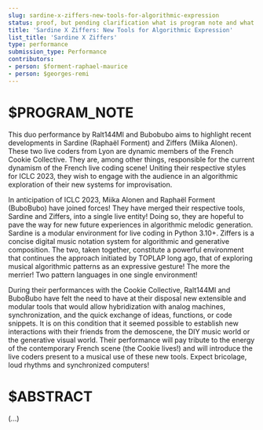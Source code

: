 ```yaml
---
slug: sardine-x-ziffers-new-tools-for-algorithmic-expression
status: proof, but pending clarification what is program note and what is abstract - for now abstract is put online
title: 'Sardine X Ziffers: New Tools for Algorithmic Expression'
list_title: 'Sardine X Ziffers'
type: performance
submission_type: Performance
contributors:
- person: $forment-raphael-maurice
- person: $georges-remi
---
```


# $PROGRAM_NOTE

This duo performance by Ralt144MI and Bubobubo aims to highlight recent developments in Sardine (Raphaël Forment) and Ziffers (Miika Alonen). These two live coders from Lyon are dynamic members of the French Cookie Collective. They are, among other things, responsible for the current dynamism of the French live coding scene! Uniting their respective styles for ICLC 2023, they wish to engage with the audience in an algorithmic exploration of their new systems for improvisation.

In anticipation of ICLC 2023, Miika Alonen and Raphaël Forment (BuboBubo) have joined forces! They have merged their respective tools, Sardine and Ziffers, into a single live entity! Doing so, they are hopeful to pave the way for new future experiences in algorithmic melodic generation. Sardine is a modular environment for live coding in Python 3.10+. Ziffers is a concise digital music notation system for algorithmic and generative composition. The two, taken together, constitute a powerful environment that continues the approach initiated by TOPLAP long ago, that of exploring musical algorithmic patterns as an expressive gesture! The more the merrier! Two pattern languages in one single environment!

During their performances with the Cookie Collective, Ralt144MI and BuboBubo have felt the need to have at their disposal new extensible and modular tools that would allow hybridization with analog machines, synchronization, and the quick exchange of ideas, functions, or code snippets. It is on this condition that it seemed possible to establish new interactions with their friends from the demoscene, the DIY music world or the generative visual world. Their performance will pay tribute to the energy of the contemporary French scene (the Cookie lives!) and will introduce the live coders present to a musical use of these new tools. Expect bricolage, loud rhythms and synchronized computers!

# $ABSTRACT

(...)
